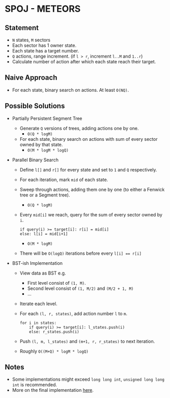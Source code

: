 # SPOJ - METEORS

## Statement

- `N` states, `M` sectors
- Each sector has 1 owner state.
- Each state has a target number.
- `Q` actions, range increment. (if `l > r`, increment `l..M` and `1..r`)
- Calculate number of action after which each state reach their target.

## Naive Approach

- For each state, binary search on actions. At least `O(NQ)`.

## Possible Solutions

- Partially Persistent Segment Tree

  - Generate `Q` versions of trees, adding actions one by one.
    - `O(Q * logM)`
  - For each state, binary search on actions with sum of every sector owned by that state.
    - `O(M * logM * logQ)`

- Parallel Binary Search

  - Define `l[]` and `r[]` for every state and set to `1` and `Q` respectively.
  - For each iteration, mark `mid` of each state.
  - Sweep through actions, adding them one by one (to either a Fenwick tree or a Segment tree).
    - `O(Q * logM)`
  - Every `mid[i]` we reach, query for the sum of every sector owned by `i`.

    ```
    if query(i) >= target[i]: r[i] = mid[i]
    else: l[i] = mid[i+1]
    ```

    - `O(M * logM)`

  - There will be `O(logQ)` iterations before every `l[i] == r[i]`

- BST-ish Implementation

  - View data as BST e.g.
    - First level consist of `(1, M)`.
    - Second level consist of `(1, M/2)` and `(M/2 + 1, M)`
    - ...
  - Iterate each level.
  - For each `(l, r, states)`, add action number `l` to `m`.

    ```
    for i in states:
        if query(i) >= target[i]: l_states.push(i)
        else: r_states.push(i)
    ```

  - Push `(l, m, l_states)` and `(m+1, r, r_states)` to next iteration.
  - Roughly `O((M+Q) * logM * logQ)`

## Notes

- Some implementations might exceed `long long int`, `unsigned long long int` is recommended.
- More on the final implementation [here](https://codeforces.com/blog/entry/45578?#comment-301605).
